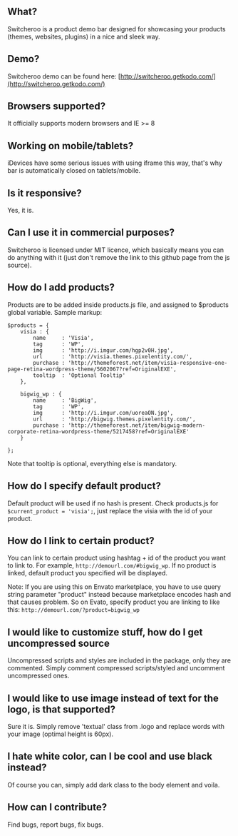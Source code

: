 ## What?
Switcheroo is a product demo bar designed for showcasing your products (themes, websites, plugins) in a nice and sleek way.

## Demo?
Switcheroo demo can be found here: [http://switcheroo.getkodo.com/](http://switcheroo.getkodo.com/)

## Browsers supported?
It officially supports modern browsers and IE >= 8

## Working on mobile/tablets?
iDevices have some serious issues with using iframe this way, that's why bar is automatically closed on tablets/mobile.

## Is it responsive?
Yes, it is.

## Can I use it in commercial purposes?
Switcheroo is licensed under MIT licence, which basically means you can do anything with it (just don't remove the link to this github page from the js source).

## How do I add products?
Products are to be added inside products.js file, and assigned to $products global variable. Sample markup:

    $products = {
        visia : {
            name     : 'Visia',
            tag      : 'WP',
            img      : 'http://i.imgur.com/hgp2v0H.jpg',
            url      : 'http://visia.themes.pixelentity.com/',
            purchase : 'http://themeforest.net/item/visia-responsive-one-page-retina-wordpress-theme/5602067?ref=OriginalEXE',
            tooltip  : 'Optional Tooltip'
        },

        bigwig_wp : {
            name     : 'BigWig',
            tag      : 'WP',
            img      : 'http://i.imgur.com/uoreaON.jpg',
            url      : 'http://bigwig.themes.pixelentity.com/',
            purchase : 'http://themeforest.net/item/bigwig-modern-corporate-retina-wordpress-theme/5217458?ref=OriginalEXE'
        }

    };

Note that tooltip is optional, everything else is mandatory.

## How do I specify default product?
Default product will be used if no hash is present. Check products.js for `$current_product = 'visia';`, just replace the visia with the id of your product.

## How do I link to certain product?
You can link to certain product using hashtag + id of the product you want to link to. For example, `http://demourl.com/#bigwig_wp`.
If no product is linked, default product you specified will be displayed.

Note: If you are using this on Envato marketplace, you have to use query string parameter "product" instead because marketplace encodes hash and that causes problem. So on Evato, specify product you are linking to like this: `http://demourl.com/?product=bigwig_wp`


## I would like to customize stuff, how do I get uncompressed source
Uncompressed scripts and styles are included in the package, only they are commented. Simply comment compressed scripts/styled and uncomment uncompressed ones.

## I would like to use image instead of text for the logo, is that supported?
Sure it is. Simply remove 'textual' class from .logo and replace words with your image (optimal height is 60px).

## I hate white color, can I be cool and use black instead?
Of course you can, simply add dark class to the body element and voila.

## How can I contribute?
Find bugs, report bugs, fix bugs.